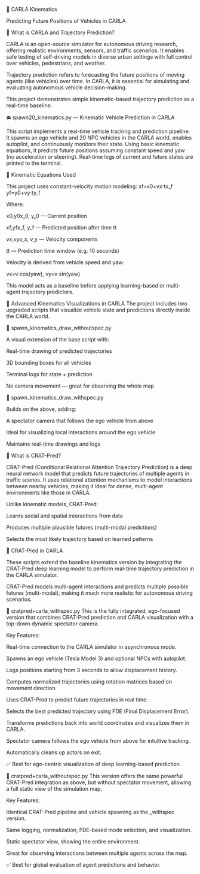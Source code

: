 🚗 CARLA Kinematics

Predicting Future Positions of Vehicles in CARLA


📘 What is CARLA and Trajectory Prediction?

CARLA is an open-source simulator for autonomous driving research, offering realistic environments, sensors, and traffic scenarios.
 It enables safe testing of self-driving models in diverse urban settings with full control over vehicles, pedestrians, and weather.
 
Trajectory prediction refers to forecasting the future positions of moving agents (like vehicles) over time.
 In CARLA, it is essential for simulating and evaluating autonomous vehicle decision-making.
 
This project demonstrates simple kinematic-based trajectory prediction as a real-time baseline.

🚘 spawn20_kinematics.py — Kinematic Vehicle Prediction in CARLA

This script implements a real-time vehicle tracking and prediction pipeline.
 It spawns an ego vehicle and 20 NPC vehicles in the CARLA world, enables autopilot, and continuously monitors their state.
Using basic kinematic equations, it predicts future positions assuming constant speed and yaw (no acceleration or steering).
 Real-time logs of current and future states are printed to the terminal.

🧮 Kinematic Equations Used

This project uses constant-velocity motion modeling:
xf=x0+vx⋅tx_f
yf=y0+vy⋅ty_f 

Where:

x0,y0x_0, y_0 — Current position

xf,yfx_f, y_f — Predicted position after time tt

vx,vyv_x, v_y — Velocity components

tt — Prediction time window (e.g. 10 seconds)

Velocity is derived from vehicle speed and yaw:

vx=v⋅cos⁡(yaw),
vy=v⋅sin⁡(yaw)

This model acts as a baseline before applying learning-based or multi-agent trajectory predictors.

🎯 Advanced Kinematics Visualizations in CARLA
The project includes two upgraded scripts that visualize vehicle state and predictions directly inside the CARLA world.

📁 spawn_kinematics_draw_withoutspec.py

A visual extension of the base script with:

Real-time drawing of predicted trajectories

3D bounding boxes for all vehicles

Terminal logs for state + prediction

No camera movement — great for observing the whole map


📁 spawn_kinematics_draw_withspec.py

Builds on the above, adding:

A spectator camera that follows the ego vehicle from above

Ideal for visualizing local interactions around the ego vehicle

Maintains real-time drawings and logs


🧠 What is CRAT-Pred?

CRAT-Pred (Conditional Relational Attention Trajectory Prediction) is a deep neural network model that predicts future trajectories of multiple agents in traffic scenes.
It uses relational attention mechanisms to model interactions between nearby vehicles, making it ideal for dense, multi-agent environments like those in CARLA.

Unlike kinematic models, CRAT-Pred:

Learns social and spatial interactions from data

Produces multiple plausible futures (multi-modal predictions)

Selects the most likely trajectory based on learned patterns


🚀 CRAT-Pred in CARLA

These scripts extend the baseline kinematics version by integrating the CRAT-Pred deep learning model to perform real-time trajectory prediction in the CARLA simulator.

CRAT-Pred models multi-agent interactions and predicts multiple possible futures (multi-modal), making it much more realistic for autonomous driving scenarios.

📁 cratpred+carla_withspec.py
This is the fully integrated, ego-focused version that combines CRAT-Pred prediction and CARLA visualization with a top-down dynamic spectator camera.

Key Features:

Real-time connection to the CARLA simulator in asynchronous mode.

Spawns an ego vehicle (Tesla Model 3) and optional NPCs with autopilot.

Logs positions starting from 3 seconds to allow displacement history.

Computes normalized trajectories using rotation matrices based on movement direction.

Uses CRAT-Pred to predict future trajectories in real time.

Selects the best predicted trajectory using FDE (Final Displacement Error).

Transforms predictions back into world coordinates and visualizes them in CARLA.

Spectator camera follows the ego vehicle from above for intuitive tracking.

Automatically cleans up actors on exit.

✅ Best for ego-centric visualization of deep learning-based prediction.

📁 cratpred+carla_withoutspec.py
This version offers the same powerful CRAT-Pred integration as above, but without spectator movement, allowing a full static view of the simulation map.

Key Features:

Identical CRAT-Pred pipeline and vehicle spawning as the _withspec version.

Same logging, normalization, FDE-based mode selection, and visualization.

Static spectator view, showing the entire environment.

Great for observing interactions between multiple agents across the map.

✅ Best for global evaluation of agent predictions and behavior.



